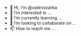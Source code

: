 - 👋 Hi, I’m @valeriozarba
- 👀 I’m interested in ...
- 🌱 I’m currently learning ...
- 💞️ I’m looking to collaborate on ...
- 📫 How to reach me ...

<!---
valeriozarba/valeriozarba is a ✨ special ✨ repository because its `README.md` (this file) appears on your GitHub profile.
You can click the Preview link to take a look at your changes.
--->
